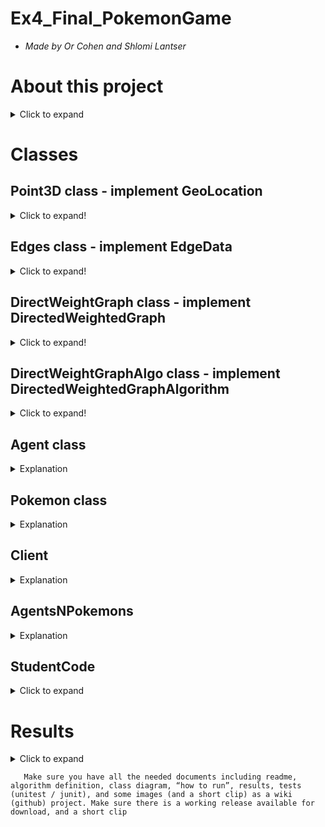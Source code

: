 # Ex4_Final_PokemonGame

  * *Made by Or Cohen and Shlomi Lantser*

# About this project
<details>
  <summary>Click to expand</summary>
In this project we need to implement a Pokemon game, which runs on a given external server.
The score is determined by the efficiency of the algorithm by catching as many Pokemons as possible at the given time for us at each stage.
We use a project we've already created to use search and GUI algorithms.

Our main challenge was to satisfy the consumer request. The ultimate goal of the project is to run the game and get the best score that can be given to the customer, plus a GUI that can be used conveniently and clearly.
</details>

# Classes





## Point3D class - implement GeoLocation
<details>
  <summary>Click to expand!</summary>
  
- This class is a simple class that represent location.

| *Methods* | *Details* |
| ---------------|--------------- |
|x(),y(),z() | return double variable|
|distance() | calculate distance from me to other point3D|

## Node class - implement NodeData
- This class is a simple class that represent a vertex on a directed weighted graph and implement a Set of simple operations.

- Each node contains few fields:
  - Location: An object that represent the location of the node by (x,y,z).
  - Weight: A variable that is help implement other methods for calculations.
  - Info : A variable that used to implement other methods.
  - Tag : A variable that used to implement other methods.
  - Key : A unique key that is used as each node's ID.
 
 | *Methods* | *Details* |
| ---------------|--------------- |
|getKey() \ setKey(int key) |Get or set key of the Node|
|getLocation() \ setLocation(GeoLocation p) |Get or set location of Node|
|getWeight() \ setWeight(double w) |Get or set weight of Node|
|getTag() \ setTag(int tag) |Get or set tag of Node|
|getInfo() \ setInfo(String s) |Get or set info of Node|

</details>
  
## Edges class - implement EdgeData
<details>
  <summary>Click to expand!</summary>
  
- This class implement a set of operations applicable on a directional edge(src --> dest) in a (directional) weighted graph.

- Each edge contains few fields:
  - src: A variable that represent the id of the source node of this edge.
  - dest: A variable that represent the id of the destination node of this edge.
  - w: A variable represent this edge weight (positive value).
  - info: A variable represent this edge remark (meta data).
  - tag: A variable represent temporal data.
 
 | *Methods* | *Details* |
| ---------------|--------------- |
|getSrc() |Get the id of the source node of this edge|
|getDest() |Get the id of the destination node of this edge|
|getWeight() |Get the weight of this edge (positive value)|
|getTag() \ setTag(int tag) |This method allows setting the "tag" value for temporal marking an edge - common practice for marking by algorithms|
|getInfo() \ setInfo(String s) |Get or set info of Node|
</details>

## DirectWeightGraph class - implement DirectedWeightedGraph
<details>
  <summary>Click to expand!</summary>
  
- This class implement an directional weighted graph (Support a large number of nodes).
- This implementation based on HashMap data structure.

- Each DirectWeightGraph contains few fields:
  - nodes: HashMap data structure that represent the groupd of nodes by their ID's
  - edges: HashMap of Hashmaps data structure that represent each node group of directed outgoing edges in this graph.
  - ingoing: HashMap data structure that represent each node group of directed ingoing edges in this graph.
  - node_size: A variable that stored the amount of nodes in this graph.
  - edge_size: A variable that stored the amount of edges in this graph.
  - MC: Mode count a variable that stored the amount of changes that happend on graph (e.g remove node,add node ,remove edge .. )

| *Methods* | *Details* | *Time Complexity*|
| ---------------|--------------- |-------------|
|getNode(int node_id|Returns the node_data by the node_id|O(1)|
|getEdge(int src,int dest)|Returns the data of the edge (src,dest), null if none|O(1)|
|addNode(NodeData n)|Adds a new node to the graph with the given node_data|O(1)|
|connect(int src,int dest,double w)|Connects an edge with weight w between node src to node dest|O(1)|
|nodeIter()|This method returns an Iterator for the collection representing all the nodes in the graph|O(V) ,|V| = vertexes size|
|edgeIter()|This method returns an Iterator for all the edges in this graph|O(E) ,|E| = edges size|
|edgeIter(int node_id)This method returns an Iterator for edges getting out of the given node (all the edges starting (source) at the given node)||O(k) , k = size of outgoing edges of given node|
|removeNode(int key)|Deletes the node (with the given ID) from the graph and removes all edges which starts or ends at this node.|O(k) , V.degree = k|
|removeEdge(int src,int dest)|Deletes the edge from the graph|O(1)|
|nodeSize()|Returns the number of vertices (nodes) in the graph|O(1)|
|edgeSize()|Returns the number of edges (assume directional graph)|O(1)|
|getMC()|Returns the Mode Count - for testing changes in the graph|O(1)|

#### Private methods
 | *Methods* | *Details* | *Time Complexity*|
| ---------------|--------------- |-------------|
|nodeOutEdges(int key)|Return true if this node have outgoing edges|O(1)
|nodeInEdges(int key|Return true if this node have ingoing edges|O(1)

</details>
  
## DirectWeightGraphAlgo class - implement DirectedWeightedGraphAlgorithm
<details>
  <summary>Click to expand!</summary>
  
- This class represents a directed (positive) weighted Graph and implement Theory Algorithms including:
 init,copy, isConnected, shortedPath , center , tsp and save&load with JSON file.

- This implementation based on HashMap data structure.

- Each DirectWeightGraph contains few fields:
  - dwg : DirectedWeightedGraph that represent a graph.
  - parents: HashMap data structure that represent each node and his parent

 | *Methods* | *Details* | *Time Complexity*|
| ---------------|--------------- |-------------|
|init(DirectedWeightedGraph g)|Inits the graph on which this set of algorithms operates on|O(1)|
|getGraph()|Returns the underlying graph of which this class works|O(1)|
|copy()|Computes a deep copy of this weighted graph|O(V+E) V - Size of vertices , E - Size of edges|
|isConnected()|Returns true if and only if (iff) there is a valid path from each node to each|O(V+E) V - Size of vertices , E - Size of edges|
|shortestPathDist(int src,int dest)|Computes the length of the shortest path between src to dest|O(V+E* Log(V)) V - Size of vertices , E - Size of edges|
|shortestPath(int src, int dest)|Computes the the shortest path between src to dest - as an ordered List of nodes|O(V+E* Log(V)) V - Size of vertices , E - Size of edges
|center()|Finds the NodeData which minimizes the max distance to all the other nodes|O(V^3) V - Size of vertices|
|tsp(List<NodeData> cities)|Computes a list of consecutive nodes which go over all the nodes in cities|
|save(String file)|Saves this weighted (directed) graph to the given file name - in JSON format|
|load(String file)|This method loads a graph to this graph algorithm|

  #### Algorithm explanation
  
  ```isConnected()``` 
  <details>
     <summary>Explanation</summary>
    
   Checks if there a path between every ∀u,v ∈V , This algorithm used Kosaraju.  
    
   Kosaraju algorithm based on DFS .
    
  - What is it actually does? -> it count the number of strongly connected components  
    
    1. DFS
    
    ![dfs](https://user-images.githubusercontent.com/92351152/145615337-72e81ab5-5081-4bcb-9bcd-33aaadb795c5.gif)

    2. Transpose the graph
    3. DFS on transpose graph
    
    ![dfsT](https://user-images.githubusercontent.com/92351152/145615372-9d945e19-7a76-450d-a5dc-31f0fe2b9173.gif)

    4. return True if SCC.size==1  (SCC = A veriable to count the number of strongly connected components contain in graph)
    
    Time complexity = O(|V|+|E|) -> |V| = size of vertexes , |E| = size of edges.
    
</details>
  
  ```shortestPathDist(int src,int dest)```
    <details>
     <summary>Explanation</summary>
   
   Checks what is the shortest path distance between given src,dest∈V , This algorithm used Dijkstra.  
    
   Dijkstra check what is the lower weight path to get from u to v.
   
   In this program i implemented dijkstra with priority queue , which decrease the time complexity.
    
  - What is it actually does?  
    
    1. Set the "source" node weight 0.
    2. Start to explore his neighbors.
    3. Therefore, we will see if the weight of the neighbor is greater than the weight of this vertex and the weight of the tip that connects them.
If so we will change the weight of the neighbor at the vertex weight + the weight of the edge.

    4. Once we come across a neighbour who is also our destination , we will update his weight if necessary and return the weight of the neighbor who is also the destination.
    5. If the weight isnt -1 it means that there is a path between given source and destination.
   
    ![Dijkstra](https://user-images.githubusercontent.com/92351152/145614084-391100ad-325b-4cec-951d-19c9a81dc01e.gif)

    
    Time complexity = O(|V|+|E|*Log|V|) -> |V| = size of vertexes , |E| = size of edges.
    
</details>
  
  ```shortestPath(int src,int dest)```
  <details>
     <summary>Explanation</summary>
   This method returns the shorest path between src to dest - as an oredered List of nodes :src -> v1 -> v2 -> ... -> dest.
    
   This method will return null if there is no such path.
    
   I used the same algorithm as shorestPathDist but this method I reversed the list that Dijkstra created.
    
    Time Complexity : O(|V|+|E|*Log|V|) ->|V| - Vertices , |E| - Edges
    
  </details>
  
  
  ```center()```
<details>
  <summary>Explanation</summary>
      
   The method basically takes vertex 'u' and checks its distance from each vertex 'v' belonging to V
      
   and saves the maximum distance from vertex 'u' to 'v' in a data format.
      
   This operation is performed on any vertex 'u' belonging to V.
      
   Finally we will select the minimum of all maximum distances and also the node id to return it.
      
    Time Complexity : O(|V|^3)   |V| - vertexes.
      
</details>

 </details>
 
## Agent class
 <details>
  <summary>Explanation</summary>
  This class repesent agent object from given string by client server
  I've done a few methods to make the object easier to make.
  
  |`Methods`|`Explanation`|
  |--------|--------------|
  |update(String jsonFormat)|Parse the string to variables in the object|
  |setNextNode(int dest)|Set next node to go to by dest of curr edge|
  |getNextNode()|returns the destination of the edge this agent is currently on|
  
  </details>
 
## Pokemon class
 
  <details>
  <summary>Explanation</summary>
 This class repesent pokemon object from given string by client server
 I've done a few methods to make the object easier to make.
  it has no methods only parse the string to pokemon object.
   
 </details>
 
## Client
<details>
<summary>Explanation</summary>
 
 The client class is responsible for the connection between the player and the server and give to the user all the information about the stage of the game (type of graph, the information about the agents and Pokémon's, the time of the stage etc..).

This class has provided to us by our professor.
 </details>
 
## AgentsNPokemons
 
 <details>
<summary>Explanation</summary>
 
It's the class that represents all the information sent from the client and makes sure to convert all the information from string to lists of objects,
Also contains the graph received from the game run step.
 
 ##### Variables
 - `DirectedWeightedGraph graph`
 - `List<Agent> agents`
 - `List<Pokemon> pokemons`
 - `List<String> info`
 
  ##### Methods
 - `List<Agent> parseAgents(String agentsJSON, DirectedWeightedGraph g)` - Parse string to agents objects.
 - `ArrayList<Pokemon> parsePokemons(String pokemonsJSON)` - Parse string to pokemon objects.
 - `updateEdge(Pokemon pokemon, DirectedWeightedGraph g)` - updates the 'edge' field of a given pokemon to the actual edge said pokemon is on
 - `isOnEdge(GeoLocation pos, EdgeData edge, int type, DirectedWeightedGraph g)` - Check if pokemon on any edge and update it.

</details> 
 
## StudentCode
 
  <details>
  <summary>Click to expand</summary>
  
 This is the primary class that manages the information between the client and the server and the GUI interface.
  
  ##### Variables
  
 - HashMap<Agent, List<NodeData>> pathMap
 - Client client
 - AgentsNPokemons arena
  
  ##### Methods
  
  - `void initGame(Client game)` -> init the game before we start it, means that all the string details parse to objects.
  - `void moveAgants(Client game, DirectedWeightedGraph g)` -> this method is tell to agent to move to other node it uses dijkstra algorithm to find the shortest path for the next pokemon
  - `void initPathMap()` -> init the pathmap for every agent.
  - `int nextNode(DirectedWeightedGraph graph, int curr, Agent agent)` -> this method is a help method for `moveAgents` to choose the next dest for every agent
  - `DirectedWeightedGraph buildGraph(String graph)` -> build graph from given string 
  - `void updateScore()` -> update the score that show up on gui.

  </details>

# Results
 
<details>
  <summary>Click to expand</summary>
 
| *Levels* | *Grades* | *Moves*| 
|--------------|-----------|----------|
|0|	147|	291\300|
|1|	534| 583\600|
|2|	249|	285\300|
|3|	814|580\600|
|4|	224|282\300|
|5|	605|580\600|
|6|	79|273\300|
|7|	387|571\600|
|8|	85|281\300|
|9|	502|548\600|
|10|	159|	280\300|
|11|	1950|	561\600|
|12	|40|279\300|
|13	|300|	584\600|
|14	|224|	291\300|
|15	|361|	551\600|
  </details>

       Make sure you have all the needed documents including readme, algorithm definition, class diagram, “how to run”, results, tests (unitest / junit), and some images (and a short clip) as a wiki (github) project. Make sure there is a working release available for download, and a short clip 
